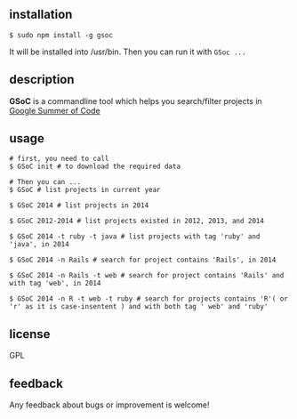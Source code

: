 ## installation

    $ sudo npm install -g gsoc

It will be installed into /usr/bin. Then you can run it with `GSoc ...`

## description

**GSoC** is a commandline tool which helps you search/filter projects in [Google Summer of Code](https://www.google-melange.com/gsoc/homepage/google/gsoc2015)

## usage

    # first, you need to call
    $ GSoC init # to download the required data

    # Then you can ...
    $ GSoC # list projects in current year
    
    $ GSoC 2014 # list projects in 2014

    $ GSoC 2012-2014 # list projects existed in 2012, 2013, and 2014
    
    $ GSoC 2014 -t ruby -t java # list projects with tag 'ruby' and 'java', in 2014
    
    $ GSoC 2014 -n Rails # search for project contains 'Rails', in 2014
    
    $ GSoC 2014 -n Rails -t web # search for project contains 'Rails' and with tag 'web', in 2014

    $ GSoC 2014 -n R -t web -t ruby # search for projects contains 'R'( or 'r' as it is case-insentent ) and with both tag ' web' and 'ruby'

## license

GPL

## feedback

Any feedback about bugs or improvement is welcome!

